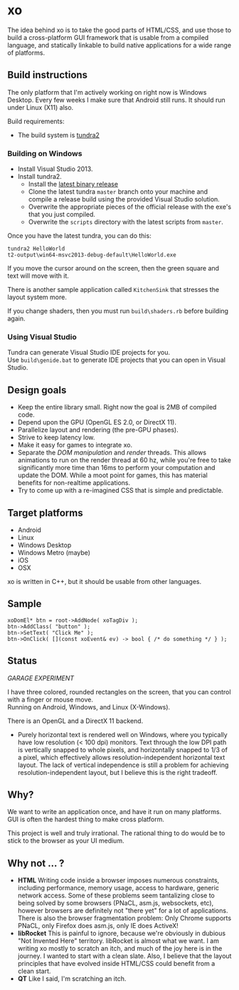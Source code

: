 xo
==

The idea behind xo is to take the good parts of HTML/CSS, and use those to build a
cross-platform GUI framework that is usable from a compiled language, and statically
linkable to build native applications for a wide range of platforms.

Build instructions
------------------
The only platform that I'm actively working on right now is Windows Desktop. 
Every few weeks I make sure that Android still runs. It should run under Linux (X11) also.

Build requirements:

* The build system is [tundra2](https://github.com/deplinenoise/tundra)

### Building on Windows

* Install Visual Studio 2013.
* Install tundra2.
	* Install the [latest binary release](https://github.com/deplinenoise/tundra/releases)
	* Clone the latest tundra `master` branch onto your machine and compile a release build using the provided Visual Studio solution.
	* Overwrite the appropriate pieces of the official release with the exe's that you just compiled.
	* Overwrite the `scripts` directory with the latest scripts from `master`.

Once you have the latest tundra, you can do this:
	
	tundra2 HelloWorld
	t2-output\win64-msvc2013-debug-default\HelloWorld.exe

If you move the cursor around on the screen, then the green square and text will move with it.

There is another sample application called `KitchenSink` that stresses the layout system more.

If you change shaders, then you must run `build\shaders.rb` before building again.

### Using Visual Studio

Tundra can generate Visual Studio IDE projects for you.  
Use `build\genide.bat` to generate IDE projects that you can open in Visual Studio.

Design goals
------------
* Keep the entire library small. Right now the goal is 2MB of compiled code.
* Depend upon the GPU (OpenGL ES 2.0, or DirectX 11).
* Parallelize layout and rendering (the pre-GPU phases).
* Strive to keep latency low.
* Make it easy for games to integrate xo.
* Separate the *DOM manipulation* and *render* threads. This allows animations to run on the render thread
at 60 hz, while you're free to take significantly more time than 16ms to perform your computation and update the DOM.
While a moot point for games, this has material benefits for non-realtime applications.
* Try to come up with a re-imagined CSS that is simple and predictable.

Target platforms
----------------
* Android
* Linux
* Windows Desktop
* Windows Metro (maybe)
* iOS
* OSX

xo is written in C++, but it should be usable from other languages.

Sample
------

	xoDomEl* btn = root->AddNode( xoTagDiv );
	btn->AddClass( "button" );
	btn->SetText( "Click Me" );
	btn->OnClick( [](const xoEvent& ev) -> bool { /* do something */ } );

Status
------
*GARAGE EXPERIMENT*

I have three colored, rounded rectangles on the screen, that you can control with a finger or mouse move.  
Running on Android, Windows, and Linux (X-Windows).

There is an OpenGL and a DirectX 11 backend.

* Purely horizontal text is rendered well on Windows, where you typically have low resolution (< 100 dpi) monitors.
	Text through the low DPI path is vertically snapped to whole pixels, and horizontally snapped to 1/3 of a pixel,
	which effectively allows resolution-independent horizontal text layout. The lack of vertical independence is still
	a problem for achieving resolution-independent layout, but I believe this is the right tradeoff.

Why?
----
We want to write an application once, and have it run on many platforms. GUI is often the hardest thing to make cross platform.

This project is well and truly irrational. The rational thing to do would be to stick to the
browser as your UI medium.

Why not ... ?
-------------

* __HTML__ Writing code inside a browser imposes numerous constraints, including performance,
memory usage, access to hardware, generic network access. Some of these problems seem tantalizing close to
being solved by some browsers (PNaCL, asm.js, websockets, etc), however browsers are definitely
not "there yet" for a lot of applications. There is also the browser fragmentation problem: Only Chrome
supports PNaCL, only Firefox does asm.js, only IE does ActiveX!
* __libRocket__ This is painful to ignore, because we're obviously in dubious "Not Invented Here" territory.
libRocket is almost what we want. I am writing xo mostly to scratch an itch, and much of the joy here is
in the journey. I wanted to start with a clean slate.
Also, I believe that the layout principles that have evolved inside HTML/CSS could benefit from a clean start.
* __QT__ Like I said, I'm scratching an itch.
